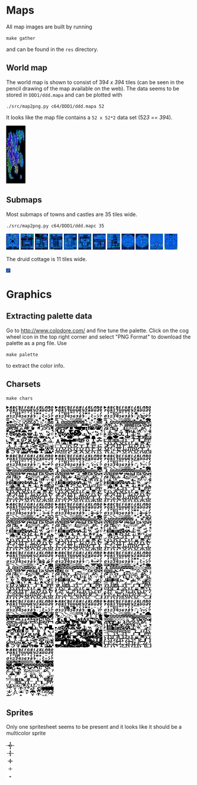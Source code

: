 # Maps

All map images are built by running

```
make gather
```

and can be found in the `res` directory.

## World map

The world map is shown to consist of 39*4 x 39*4 tiles (can be seen in the pencil drawing of the map available on the web). The
data seems to be stored in `DDD1/ddd.mapa` and can be plotted with

```
./src/map2png.py c64/DDD1/ddd.mapa 52
```

It looks like the map file contains a `52 x 52*2` data set (52*3 == 39*4).

![](res/ddd.mapa.png)

## Submaps

Most submaps of towns and castles are 35 tiles wide.

```
./src/map2png.py c64/DDD1/ddd.mapc 35
```

![](res/ddd.mapc.png)
![](res/ddd.mapd.png)
![](res/ddd.mape.png)
![](res/ddd.mapf.png)
![](res/ddd.mapg.png)
![](res/ddd.maph.png)
![](res/ddd.mapi.png)
![](res/ddd.mapj.png)
![](res/ddd.mapk.png)
![](res/ddd.mapl.png)
![](res/ddd.mapo.png)
![](res/ddd.mapq.png)


The druid cottage is 11 tiles wide.

![](res/ddd.mapb.png)

# Graphics

## Extracting palette data

Go to http://www.colodore.com/ and fine tune the palette. Click on the cog wheel
icon in the top right corner and select "PNG Format" to download the palette as
a png file. Use

```
make palette
```

to extract the color info.

## Charsets

```
make chars
```

![](res/ddd.chra.png)
![](res/ddd.chrb.png)
![](res/ddd.chrc.png)
![](res/ddd.chrd.png)
![](res/ddd.chre.png)
![](res/ddd.chrf.png)
![](res/ddd.chrg.png)
![](res/ddd.chrh.png)
![](res/ddd.chri.png)
![](res/ddd.chrj.png)
![](res/ddd.chrk.png)
![](res/ddd.chrl.png)
![](res/ddd.chrm.png)
![](res/ddd.chrn.png)
![](res/ddd.chro.png)
![](res/ddd.chrq.png)

## Sprites

Only one spritesheet seems to be present and it looks like it should be a multicolor sprite

![](res/ddd.dspr.png)
